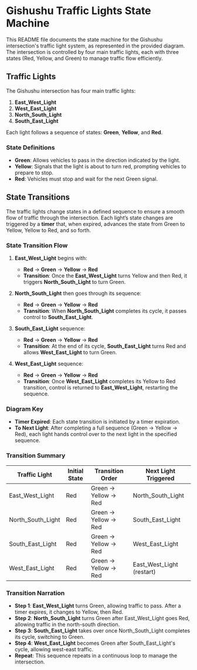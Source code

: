 # Gishushu Traffic Lights State Machine

This README file documents the state machine for the Gishushu intersection's traffic light system, as represented in the provided diagram. The intersection is controlled by four main traffic lights, each with three states (Red, Yellow, and Green) to manage traffic flow efficiently.

## Traffic Lights

The Gishushu intersection has four main traffic lights:

1. **East_West_Light**
2. **West_East_Light**
3. **North_South_Light**
4. **South_East_Light**

Each light follows a sequence of states: **Green**, **Yellow**, and **Red**.

### State Definitions

- **Green**: Allows vehicles to pass in the direction indicated by the light.
- **Yellow**: Signals that the light is about to turn red, prompting vehicles to prepare to stop.
- **Red**: Vehicles must stop and wait for the next Green signal.

## State Transitions

The traffic lights change states in a defined sequence to ensure a smooth flow of traffic through the intersection. Each light’s state changes are triggered by a **timer** that, when expired, advances the state from Green to Yellow, Yellow to Red, and so forth.

### State Transition Flow

1. **East_West_Light** begins with:

   - **Red** -> **Green** -> **Yellow** -> **Red**
   - **Transition**: Once the **East_West_Light** turns Yellow and then Red, it triggers **North_South_Light** to turn Green.

2. **North_South_Light** then goes through its sequence:

   - **Red** -> **Green** -> **Yellow** -> **Red**
   - **Transition**: When **North_South_Light** completes its cycle, it passes control to **South_East_Light**.

3. **South_East_Light** sequence:

   - **Red** -> **Green** -> **Yellow** -> **Red**
   - **Transition**: At the end of its cycle, **South_East_Light** turns Red and allows **West_East_Light** to turn Green.

4. **West_East_Light** sequence:
   - **Red** -> **Green** -> **Yellow** -> **Red**
   - **Transition**: Once **West_East_Light** completes its Yellow to Red transition, control is returned to **East_West_Light**, restarting the sequence.

### Diagram Key

- **Timer Expired**: Each state transition is initiated by a timer expiration.
- **To Next Light**: After completing a full sequence (Green -> Yellow -> Red), each light hands control over to the next light in the specified sequence.

### Transition Summary

| Traffic Light     | Initial State | Transition Order       | Next Light Triggered      |
| ----------------- | ------------- | ---------------------- | ------------------------- |
| East_West_Light   | Red           | Green -> Yellow -> Red | North_South_Light         |
| North_South_Light | Red           | Green -> Yellow -> Red | South_East_Light          |
| South_East_Light  | Red           | Green -> Yellow -> Red | West_East_Light           |
| West_East_Light   | Red           | Green -> Yellow -> Red | East_West_Light (restart) |

### Transition Narration

- **Step 1**: **East_West_Light** turns Green, allowing traffic to pass. After a timer expires, it changes to Yellow, then Red.
- **Step 2**: **North_South_Light** turns Green after East_West_Light goes Red, allowing traffic in the north-south direction.
- **Step 3**: **South_East_Light** takes over once North_South_Light completes its cycle, switching to Green.
- **Step 4**: **West_East_Light** becomes Green after South_East_Light's cycle, allowing west-east traffic.
- **Repeat**: This sequence repeats in a continuous loop to manage the intersection.
